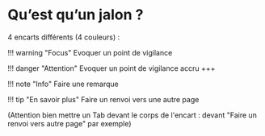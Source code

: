 # Qu’est qu’un jalon ?

4 encarts différents (4 couleurs) :

!!! warning "Focus"
	Evoquer un point de vigilance

!!! danger "Attention"
   Evoquer un point de vigilance accru +++

!!! note "Info"
	Faire une remarque

!!! tip "En savoir plus"
	Faire un renvoi vers une autre page

(Attention bien mettre un Tab devant le corps de l'encart : devant "Faire un renvoi vers autre page" par exemple)







<!--stackedit_data:
eyJoaXN0b3J5IjpbLTM2OTkyMTEzNSwxODk5OTQ3MDExLC0yOD
Y2OTAyMTEsLTU1ODAzMDAyMiw0NzI0NTAzMDYsMTQzODY2NDkx
Niw5NDA0ODQyOTQsLTU4Mjc5NDk5NSwxMDUwMTM5MTA3LC0xNz
g3NzQ4NTM0LC0xMTc4MjI2NTc4LDUxNTg2NTIwOCwtODM0MDg0
NTg0LC0yMTEwODg5NCw2NTE3OTU1MCw4ODQxMjI1NDksMTA1ND
Q3Mjg2MCwtNzQ0MTA1Nzg4LDM3Mzk5MjIzOCwtMTIwMDQwOTEx
Ml19
-->